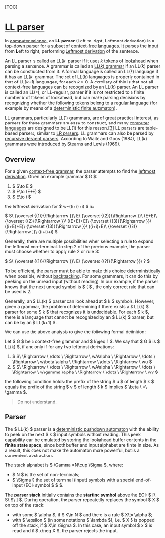 [TOC]



# [LL parser](https://en.wikipedia.org/wiki/LL_parser)

In [computer science](https://en.wikipedia.org/wiki/Computer_science), an **LL parser** (Left-to-right, Leftmost derivation) is a [top-down parser](https://en.wikipedia.org/wiki/Top-down_parsing) for a subset of [context-free languages](https://en.wikipedia.org/wiki/Context-free_languages). It parses the input from **L**eft to right, performing [**L**eftmost derivation](https://en.wikipedia.org/wiki/Context-free_grammar#Derivations_and_syntax_trees) of the sentence.

An LL parser is called an LL(*k*) parser if it uses *k* [tokens](https://en.wikipedia.org/wiki/Token_(parser)) of [lookahead](https://en.wikipedia.org/wiki/Parsing#Lookahead) when parsing a sentence. A grammar is called an [LL(*k*) grammar](https://en.wikipedia.org/wiki/LL_grammar) if an LL(*k*) parser can be constructed from it. A formal language is called an LL(*k*) language if it has an LL(*k*) grammar. The set of LL(*k*) languages is properly contained in that of LL(*k*+1) languages, for each *k* ≥ 0. A corollary of this is that not all context-free languages can be recognized by an LL(*k*) parser. An LL parser is called an LL(`*`), or LL-regular, parser if it is not restricted to a finite number *k* of tokens of lookahead, but can make parsing decisions by recognizing whether the following tokens belong to a [regular language](https://en.wikipedia.org/wiki/Regular_language) (for example by means of a [deterministic finite automaton](https://en.wikipedia.org/wiki/Deterministic_finite_automaton)).

LL grammars, particularly LL(1) grammars, are of great practical interest, as parsers for these grammars are easy to construct, and many [computer languages](https://en.wikipedia.org/wiki/Computer_language) are designed to be LL(1) for this reason.[[3\]](https://en.wikipedia.org/wiki/LL_parser#cite_note-3) LL parsers are table-based parsers, similar to [LR parsers](https://en.wikipedia.org/wiki/LR_parser). LL grammars can also be parsed by [recursive descent parsers](https://en.wikipedia.org/wiki/Recursive_descent_parser). According to Waite and Goos (1984),  LL(*k*) grammars were introduced by Stearns and Lewis (1969). 



## Overview

For a given [context-free grammar](https://en.wikipedia.org/wiki/Context-free_grammar), the parser attempts to find the [leftmost derivation](https://en.wikipedia.org/wiki/Context-free_grammar#Derivations_and_syntax_trees). Given an example grammar $ G $:

1. $ S\to E $
2. $ E\to (E+E) $
3. $ E\to i $

the leftmost derivation for $ w=((i+i)+i) $ is:

$ S\ {\overset {(1)}{\Rightarrow }}\ E\ {\overset {(2)}{\Rightarrow }}\ (E+E)\ {\overset {(2)}{\Rightarrow }}\ ((E+E)+E)\ {\overset {(3)}{\Rightarrow }}\ ((i+E)+E)\ {\overset {(3)}{\Rightarrow }}\ ((i+i)+E)\ {\overset {(3)}{\Rightarrow }}\ ((i+i)+i) $

Generally, there are multiple possibilities when selecting a rule to expand the leftmost non-terminal. In step 2 of the previous example, the parser must choose whether to apply rule 2 or rule 3:

$ S\ {\overset {(1)}{\Rightarrow }}\ E\ {\overset {(?)}{\Rightarrow }}\ ? $

To be efficient, the parser must be able to make this choice deterministically when possible, without [backtracking](https://en.wikipedia.org/wiki/Backtracking). For some grammars, it can do this by peeking on the unread input (without reading). In our example, if the parser knows that the next unread symbol is $ ( $ , the only correct rule that can be used is 2.

Generally, an $ LL(k) $ parser can look ahead at $ k $ symbols. However, given a grammar, the problem of determining if there exists a $ LL(k) $ parser for some $ k $ that recognizes it is undecidable. For each $ k $, there is a language that cannot be recognized by an $ LL(k) $ parser, but can be by an $ LL(k+1) $.

We can use the above analysis to give the following formal definition:

Let $ G $ be a context-free grammar and $ k\geq 1 $. We say that $ G $ is $ LL(k) $, if and only if for any two leftmost derivations:

1. $ S\ \Rightarrow \ \dots \ \Rightarrow \ wA\alpha \ \Rightarrow \ \dots \ \Rightarrow \ w\beta \alpha \ \Rightarrow \ \dots \ \Rightarrow \ wu $
2. $ S\ \Rightarrow \ \dots \ \Rightarrow \ wA\alpha \ \Rightarrow \ \dots \ \Rightarrow \ w\gamma \alpha \ \Rightarrow \ \dots \ \Rightarrow \ wv $

the following condition holds: the prefix of the string $ u $ of length $ k $ equals the prefix of the string $ v $ of length $ k $ implies $ \beta \ =\ \gamma $.

> Do not understand.



## Parser

The $ LL(k) $ parser is a [deterministic pushdown automaton](https://en.wikipedia.org/wiki/Deterministic_pushdown_automaton) with the ability to peek on the next $ k $ input symbols without reading. This peek capability can be emulated by storing the lookahead buffer contents in the **finite state space**, since both buffer and input alphabet are finite in size. As a result, this does not make the automaton more powerful, but is a convenient abstraction.

The stack alphabet is $ \Gamma =N\cup \Sigma $, where:

- $ N $ is the set of non-terminals;
- $ \Sigma $ the set of terminal (input) symbols with a special end-of-input (EOI) symbol $ \$ $.



The **parser stack** initially contains the **starting symbol** above the EOI: $ [\ S\ \$\ ] $. During operation, the parser repeatedly replaces the symbol $ X $ on top of the stack:

- with some $ \alpha $, if $ X\in N $ and there is a rule $ X\to \alpha $;
- with $ \epsilon $ (in some notations $ \lambda $), i.e. $ X $ is popped off the stack, if $ X\in \Sigma $. In this case, an input symbol $ x $ is read and if $ x\neq X $, the parser rejects the input.